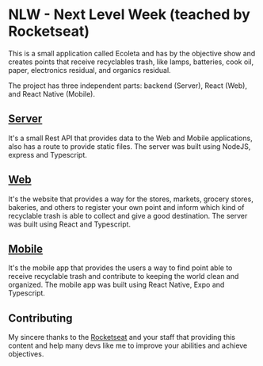 # NLW - Next Level Week (teached by Rocketseat)

This is a small application called Ecoleta and has by the objective show and creates points that receive recyclables trash, like lamps, batteries, cook oil, paper, electronics residual, and organics residual.

The project has three independent parts: backend (Server), React (Web), and React Native (Mobile).

## [Server](https://github.com/pedrolssilva/NFW-Booster/tree/master/server)
It's a small Rest API that provides data to the Web and Mobile applications, also has a route to provide static files.
The server was built using NodeJS, express and Typescript.
 
## [Web](https://github.com/pedrolssilva/NFW-Booster/tree/master/web)
It's the website that provides a way for the stores, markets, grocery stores, bakeries, and others to register your own point and inform which kind of recyclable trash is able to collect and give a good destination.
The server was built using React and Typescript.
   
## [Mobile](https://github.com/pedrolssilva/NFW-Booster/tree/master/mobile)
It's the mobile app that provides the users a way to find point able to receive recyclable trash and contribute to keeping the world clean and organized.
The mobile app was built using React Native, Expo and Typescript.

## Contributing
My sincere thanks to the [Rocketseat](https://rocketseat.com.br/) and your staff that providing this content and help many devs like me to improve your abilities and achieve objectives.
